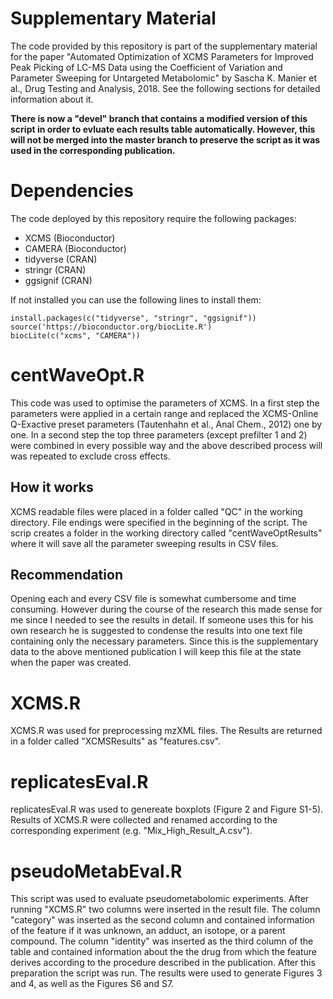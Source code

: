 # Supplementary Material
The code provided by this repository is part of the supplementary material for the paper "Automated Optimization of XCMS Parameters for Improved Peak Picking of LC-MS Data using the Coefficient of Variation and Parameter Sweeping for Untargeted Metabolomic" by Sascha K. Manier et al., Drug Testing and Analysis, 2018. See the following sections for detailed information about it.

__There is now a "devel" branch that contains a modified version of this script in order to evluate each results table automatically. However, this will not be merged into the master branch to preserve the script as it was used in the corresponding publication.__

# Dependencies
The code deployed by this repository require the following packages:

- XCMS (Bioconductor)
- CAMERA (Bioconductor)
- tidyverse (CRAN)
- stringr (CRAN)
- ggsignif (CRAN)

If not installed you can use the following lines to install them:

	install.packages(c("tidyverse", "stringr", "ggsignif"))
	source('https://bioconductor.org/biocLite.R')
	biocLite(c("xcms", "CAMERA"))

# centWaveOpt.R
This code was used to optimise the parameters of XCMS. In a first step the parameters were applied in a certain range and replaced the XCMS-Online Q-Exactive preset parameters (Tautenhahn et al., Anal Chem., 2012) one by one. In a second step the top three parameters (except prefilter 1 and 2) were combined in every possible way and the above described process will was repeated to exclude cross effects.

## How it works
XCMS readable files were placed in a folder called "QC" in the working directory. File endings were specified in the beginning of the script. The scrip creates a folder in the working directory called "centWaveOptResults" where it will save all the parameter sweeping results in CSV files.

## Recommendation
Opening each and every CSV file is somewhat cumbersome and time consuming. However during the course of the research this made sense for me since I needed to see the results in detail. If someone uses this for his own research he is suggested to condense the results into one text file containing only the necessary parameters. Since this is the supplementary data to the above mentioned publication I will keep this file at the state when the paper was created.

# XCMS.R
XCMS.R was used for preprocessing mzXML files. The Results are returned in a folder called "XCMSResults" as "features.csv".

# replicatesEval.R
replicatesEval.R was used to genereate boxplots (Figure 2 and Figure S1-5). Results of XCMS.R were collected and renamed according to the corresponding experiment (e.g. "Mix\_High\_Result\_A.csv").

# pseudoMetabEval.R
This script was used to evaluate pseudometabolomic experiments. After running "XCMS.R" two columns were inserted in the result file. The column "category" was inserted as the second column and contained information of the feature if it was unknown, an adduct, an isotope, or a parent compound. The column "identity" was inserted as the third column of the table and contained information about the the drug from which the feature derives according to the procedure described in the publication. After this preparation the script was run. The results were used to generate Figures 3 and 4, as well as the Figures S6 and S7.
